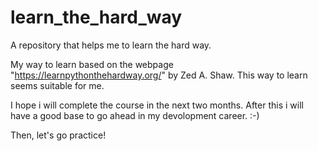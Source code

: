 # learn_the_hard_way
A repository that helps me to learn the hard way.

My way to learn based on the webpage "https://learnpythonthehardway.org/" by Zed A. Shaw.
This way to learn seems suitable for me.

I hope i will complete the course in the next two months.
After this i will have a good base to go ahead in my devolopment career. :-)

Then, let's go practice!
